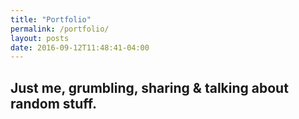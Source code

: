 ```yaml
---
title: "Portfolio"
permalink: /portfolio/
layout: posts
date: 2016-09-12T11:48:41-04:00
---
```

Just me, grumbling, sharing & talking about random stuff.
---
